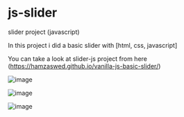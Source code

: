 # js-slider
slider project (javascript)

In this project i did a basic slider with [html, css, javascript]

You can take a look at slider-js project from here (https://hamzaswed.github.io/vanilla-js-basic-slider/)

![image](https://user-images.githubusercontent.com/81015655/175759862-e096bb64-5ea2-415d-b2be-0dfa4610b64c.png)

![image](https://user-images.githubusercontent.com/81015655/175759928-ae2fa94b-5ee9-4475-b3d4-8cde4d94c053.png)

![image](https://user-images.githubusercontent.com/81015655/175760378-8df74507-fa51-4da1-b77f-60188abdaaff.png)

